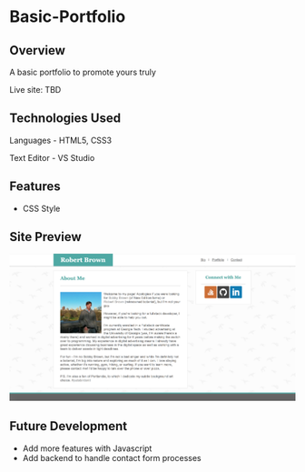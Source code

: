 # Basic-Portfolio

## Overview

A basic portfolio to promote yours truly

Live site: TBD

## Technologies Used

Languages - HTML5, CSS3

Text Editor - VS Studio

## Features

* CSS Style

## Site Preview
![alt text](https://github.com/robertbernardbrown/Basic-Portfolio/blob/master/Bio-Preview.png)

## Future Development

* Add more features with Javascript
* Add backend to handle contact form processes
